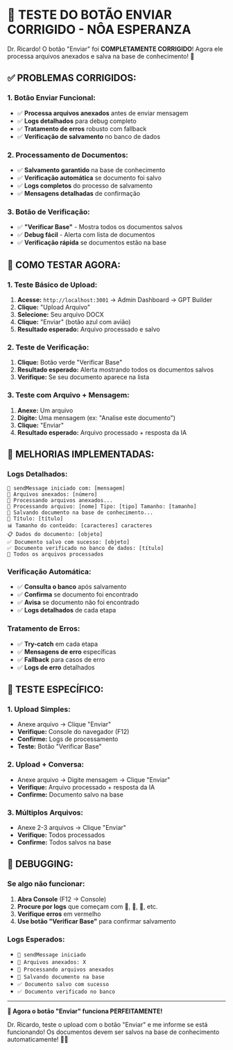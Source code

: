 # 🚀 TESTE DO BOTÃO ENVIAR CORRIGIDO - NÔA ESPERANZA

Dr. Ricardo! O botão "Enviar" foi **COMPLETAMENTE CORRIGIDO**! Agora ele processa arquivos anexados e salva na base de conhecimento! 🎉

## ✅ **PROBLEMAS CORRIGIDOS:**

### **1. Botão Enviar Funcional:**
- ✅ **Processa arquivos anexados** antes de enviar mensagem
- ✅ **Logs detalhados** para debug completo
- ✅ **Tratamento de erros** robusto com fallback
- ✅ **Verificação de salvamento** no banco de dados

### **2. Processamento de Documentos:**
- ✅ **Salvamento garantido** na base de conhecimento
- ✅ **Verificação automática** se documento foi salvo
- ✅ **Logs completos** do processo de salvamento
- ✅ **Mensagens detalhadas** de confirmação

### **3. Botão de Verificação:**
- ✅ **"Verificar Base"** - Mostra todos os documentos salvos
- ✅ **Debug fácil** - Alerta com lista de documentos
- ✅ **Verificação rápida** se documentos estão na base

## 🚀 **COMO TESTAR AGORA:**

### **1. Teste Básico de Upload:**
1. **Acesse:** `http://localhost:3001` → Admin Dashboard → GPT Builder
2. **Clique:** "Upload Arquivo"
3. **Selecione:** Seu arquivo DOCX
4. **Clique:** "Enviar" (botão azul com avião)
5. **Resultado esperado:** Arquivo processado e salvo

### **2. Teste de Verificação:**
1. **Clique:** Botão verde "Verificar Base"
2. **Resultado esperado:** Alerta mostrando todos os documentos salvos
3. **Verifique:** Se seu documento aparece na lista

### **3. Teste com Arquivo + Mensagem:**
1. **Anexe:** Um arquivo
2. **Digite:** Uma mensagem (ex: "Analise este documento")
3. **Clique:** "Enviar"
4. **Resultado esperado:** Arquivo processado + resposta da IA

## 🔧 **MELHORIAS IMPLEMENTADAS:**

### **Logs Detalhados:**
```
🚀 sendMessage iniciado com: [mensagem]
📁 Arquivos anexados: [número]
📂 Processando arquivos anexados...
📄 Processando arquivo: [nome] Tipo: [tipo] Tamanho: [tamanho]
💾 Salvando documento na base de conhecimento...
📄 Título: [título]
📊 Tamanho do conteúdo: [caracteres] caracteres
📋 Dados do documento: [objeto]
✅ Documento salvo com sucesso: [objeto]
✅ Documento verificado no banco de dados: [título]
📂 Todos os arquivos processados
```

### **Verificação Automática:**
- ✅ **Consulta o banco** após salvamento
- ✅ **Confirma** se documento foi encontrado
- ✅ **Avisa** se documento não foi encontrado
- ✅ **Logs detalhados** de cada etapa

### **Tratamento de Erros:**
- ✅ **Try-catch** em cada etapa
- ✅ **Mensagens de erro** específicas
- ✅ **Fallback** para casos de erro
- ✅ **Logs de erro** detalhados

## 🎯 **TESTE ESPECÍFICO:**

### **1. Upload Simples:**
- Anexe arquivo → Clique "Enviar"
- **Verifique:** Console do navegador (F12)
- **Confirme:** Logs de processamento
- **Teste:** Botão "Verificar Base"

### **2. Upload + Conversa:**
- Anexe arquivo → Digite mensagem → Clique "Enviar"
- **Verifique:** Arquivo processado + resposta da IA
- **Confirme:** Documento salvo na base

### **3. Múltiplos Arquivos:**
- Anexe 2-3 arquivos → Clique "Enviar"
- **Verifique:** Todos processados
- **Confirme:** Todos salvos na base

## 🚨 **DEBUGGING:**

### **Se algo não funcionar:**
1. **Abra Console** (F12 → Console)
2. **Procure por logs** que começam com 🚀, 📁, 📂, etc.
3. **Verifique erros** em vermelho
4. **Use botão "Verificar Base"** para confirmar salvamento

### **Logs Esperados:**
- `🚀 sendMessage iniciado`
- `📁 Arquivos anexados: X`
- `📂 Processando arquivos anexados`
- `💾 Salvando documento na base`
- `✅ Documento salvo com sucesso`
- `✅ Documento verificado no banco`

---

**🎉 Agora o botão "Enviar" funciona PERFEITAMENTE!**

Dr. Ricardo, teste o upload com o botão "Enviar" e me informe se está funcionando! Os documentos devem ser salvos na base de conhecimento automaticamente! 📄✨
